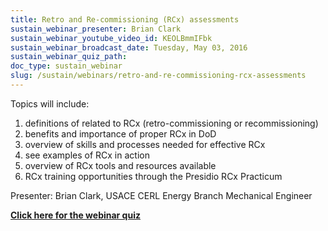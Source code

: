 ```yaml
---
title: Retro and Re-commissioning (RCx) assessments
sustain_webinar_presenter: Brian Clark
sustain_webinar_youtube_video_id: KEOLBmmIFbk
sustain_webinar_broadcast_date: Tuesday, May 03, 2016
sustain_webinar_quiz_path:
doc_type: sustain_webinar
slug: /sustain/webinars/retro-and-re-commissioning-rcx-assessments
---
```


Topics will include:

1. definitions of related to RCx (retro-commissioning or recommissioning)
2. benefits and importance of proper RCx in DoD
3. overview of skills and processes needed for effective RCx
4. see examples of RCx in action
5. overview of RCx tools and resources available
6. RCx training opportunities through the Presidio RCx Practicum

Presenter: Brian Clark, USACE CERL Energy Branch Mechanical Engineer

[**Click here for the webinar quiz**](retro-and-re-commissioning-rcx-assessments-quiz.pdf)
